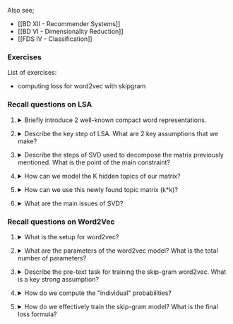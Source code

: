 Also see;
- [[BD XII - Recommender Systems]]
- [[BD VI - Dimensionality Reduction]]
- [[FDS IV - Classification]]
### Exercises

List of exercises:
- computing loss for word2vec with skipgram

### Recall questions on LSA

1. <details markdown=1><summary markdown="span"> Briefly introduce 2 well-known compact word representations. </summary>
    
    \
    Two compact and short representations:
    - ==latent semantics analysis==
    - ==word2vec==
	

</details>

2. <details markdown=1><summary markdown="span"> Describe the key step of LSA. What are 2 key assumptions that we make? </summary>
    
    \
    We start with ==$X$,  a term document matrix or tf-idf matrix over a corpus with dimension $|D| \times |V|$==.

	We make ==2 key assumptions==:
	- there are ==$k$ hidden topics that we have to discover==
	- we ==can model a decomposition of $X$== so that it ==forces some constraints and retains information about the data==

	To decompose ==$X$, we'll use $SVD$, a.k.a. singular value decomposition==.

</details>

3. <details markdown=1><summary markdown="span"> Describe the steps of SVD used to decompose the matrix previously mentioned. What is the point of the main constraint? </summary>
    
    \
	We decompose $X = USV^T$:
	$\mathbf{X} \in \mathbb{R}^{|D| \times |V|} \qquad = \qquad {\mathbf{U} \in \mathbb{R}^{|D| \times |D|}, ~~\mathbf{S} \in \mathbb{R}^{|D| \times |D|},~~ \mathbf{V} \in \mathbb{R}^{|D| \times |V|}}$
	
	$\begin{equation} \begin{aligned}\arg\min_{\mathbf{U},\mathbf{S},\mathbf{V}} & \left\|\mathbf{X}-\mathbf{U S V}^{\top}\right\|_F \\\text { s.t. } & \mathbf{U}^{\top} \mathbf{U}=\text{Id} \\& \mathbf{V}^{\top} \mathbf{V}=\text{Id} \\ & \mathbf{S}=\text{diag}(\lambda_1,....\lambda_s) \end{aligned}\end{equation}$

	This can be visually represented as ![](../../../static/NLP/lsa1.png)

	Where:
	-  ==$U^T U  = Id$ is the ortho-normality constraint==: all pairs of ==dimensions in U and V are uncorrelated, so that each dimension conveys  unique information==;
	- ==$S$ is a diagonal matrix containing the ordered singular values==, denoting the ==importance of each axis in the new space==.

	This decomposition, however, ==does not model our $k$ hidden topics yet==.

</details>

4. <details markdown=1><summary markdown="span"> How can we model the K hidden topics of our matrix? </summary>
    
    \
    To model the hidden topics, we use ==truncated SVD==: we only consider the ==highest singular values (i.e. top-$k$, similarly to PCA)==.

	![](../../../static/NLP/lsa2.png)
	

</details>


5. <details markdown=1><summary markdown="span"> How can we use this newly found topic matrix (k*k)? </summary>
    
    \
    We can use our decomposition to:
    -  plot the ==vocabulary in the embedding space== to ==study the similarities==![](../../../static/NLP/lsa3.png) 
    - ==plot words in term of relatedness to a certain topic==, looking at the $k$-th column of $V_k$: ![](../../../static/NLP/lsa4.png)
    - ==project a document into a lower dimensional space==: $d_k = V_{k}^{T} \cdot d$
	

</details>

6. <details markdown=1><summary markdown="span"> What are the main issues of SVD?  </summary>
    
    \
    Main issues of SVD:
    - the ==matrix is extremely sparse since most words do not co-occur==
    - the ==matrix is still high-dimensional==
    - SVD has ==quadratic cost==

</details>

### Recall questions on Word2Vec

1. <details markdown=1><summary markdown="span"> What is the setup for word2vec?  </summary>
    
    \
    Given a ==corpus $V$, each word of the corpus is associated to a 100 dimensional vector==. The model's parameters ==$\theta$ depend from  all the $|V|$ vectors.==

</details>

2. <details markdown=1><summary markdown="span"> What are the parameters of the word2vec model?  What is the total number of parameters? </summary>
    
    \
    2 parameters to learn: 
    - ==$\theta_W$, a matrix $|V|\times D$== that stores the ==embedding of each word when we consider it as a center==;
    - ==$\theta_C$, a matrix $|V| \times D$== that stores the ==embedding of each word when we consider it as a context==.

	Thus, the ==total parameters are $2 \cdot |V| \cdot D$==

</details>

3. <details markdown=1><summary markdown="span"> Describe the pre-text task for training the skip-gram word2vec.   What is a key strong assumption? </summary>
    
    \
    Given a window size of $m$, say 2, we select:
    - the ==center word $w_t$==
    - ==$m$ words of each side== as the context, i.e. $w_{t+1}, w_{t+2}$ and $w_{t-1}, w_{t-2}$.

	The goal is to ==maximise the likelihood $p(w_{t-2}, w_{t-1}, w_{t+1}, w_{t+2} | w_t = word; \theta)$==.

	To simplify things, we assume ==conditional independence==: $p(w_{t-2}, w_{t-1}, w_{t+1}, w_{t+2} | w_t = word; \theta) \approx \prod_{-m, \leq j \leq m} p(c_{t+j} | w_t; \theta)$

</details>

4. <details markdown=1><summary markdown="span">  How do we compute the "individual" probabilities? </summary>
    
    \
    First we ==compare the embedding of $w$ as a center word in position $i$== (same position as in the vocabulary $V$), computing: ![](../../../static/NLP/lsa5.png)
    
    This ==vector $z$ is comprised of logits encoding the similarity between $w$ as a center and the other context words.==

	Then, we ==pass $z$ through a softmax== to obtain actual probabilities $p = softmax(z$).
    
	

</details>

5. <details markdown=1><summary markdown="span"> How do we effectively train the skip-gram model?  What is the final loss formula? </summary>
    
    \
    We ==compare the vector $p$ with a one-hot encoding vector== with a 1 in place of the correct prediction (i.e. masked word). We train the model ==optimising the cross-entropy loss==.

	The final loss formula is: ![](../../../static/NLP/lsa6.png)

	After the training is complete, we'll end up with many vectors that can be used as embeddings.

	For full details on training see slides nr. 13.

</details>
